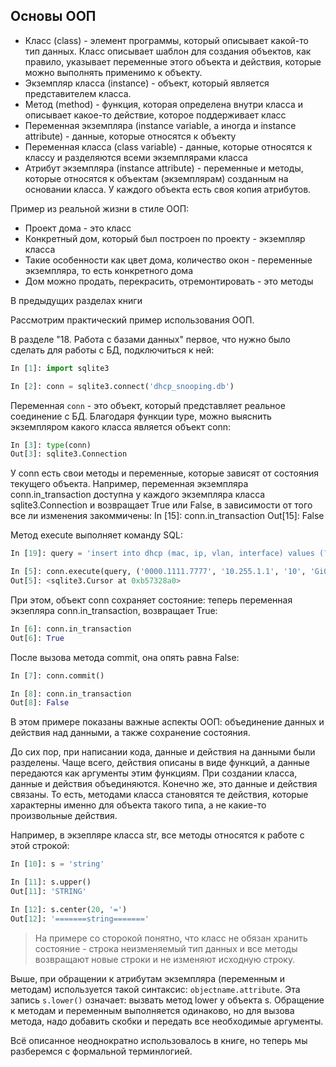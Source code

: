 ## Основы ООП


* Класс (class) - элемент программы, который описывает какой-то тип данных. Класс описывает шаблон для создания объектов, как правило, указывает переменные этого объекта и действия, которые можно выполнять применимо к объекту.
* Экземпляр класса (instance) - объект, который является представителем класса.
* Метод (method) - функция, которая определена внутри класса и описывает какое-то действие, которое поддерживает класс
* Переменная экземпляра (instance variable, а иногда и instance attribute) - данные, которые относятся к объекту
* Переменная класса (class variable) - данные, которые относятся к классу и разделяются всеми экземплярами класса
* Атрибут экземпляра (instance attribute) - переменные и методы, которые относятся к объектам (экземплярам) созданным на основании класса. У каждого объекта есть своя копия атрибутов.

Пример из реальной жизни в стиле ООП:

* Проект дома - это класс
* Конкретный дом, который был построен по проекту - экземпляр класса
* Такие особенности как цвет дома, количество окон - переменные экземпляра, то есть конкретного дома
* Дом можно продать, перекрасить, отремонтировать - это методы

В предыдущих разделах книги

Рассмотрим практический пример использования ООП.

В разделе "18. Работа с базами данных" первое, что нужно было сделать для работы с БД, подключиться к ней:
```python
In [1]: import sqlite3

In [2]: conn = sqlite3.connect('dhcp_snooping.db')
```

Переменная `conn` - это объект, который представляет реальное соединение с БД. Благодаря функции type, можно выяснить экземпляром какого класса является объект conn:
```python
In [3]: type(conn)
Out[3]: sqlite3.Connection
```

У conn есть свои методы и переменные, которые зависят от состояния текущего объекта. Например, переменная экземпляра conn.in_transaction доступна у каждого экземпляра класса sqlite3.Connection и возвращает True или False, в зависимости от того все ли изменения закоммичены:
In [15]: conn.in_transaction
Out[15]: False


Метод execute выполняет команду SQL:
```python
In [19]: query = 'insert into dhcp (mac, ip, vlan, interface) values (?, ?, ?, ?)'

In [5]: conn.execute(query, ('0000.1111.7777', '10.255.1.1', '10', 'Gi0/7'))
Out[5]: <sqlite3.Cursor at 0xb57328a0>
```

При этом, объект conn сохраняет состояние: теперь переменная экзепляра conn.in_transaction, возвращает True:
```python
In [6]: conn.in_transaction
Out[6]: True
```

После вызова метода commit, она опять равна False:
```python
In [7]: conn.commit()

In [8]: conn.in_transaction
Out[8]: False
```

В этом примере показаны важные аспекты ООП: объединение данных и действия над данными, а также сохранение состояния.

До сих пор, при написании кода, данные и действия на данными были разделены. Чаще всего, действия описаны в виде функций, а данные передаются как аргументы этим функциям.
При создании класса, данные и действия объединяются. Конечно же, это данные и действия связаны. То есть, методами класса становятся те действия, которые характерны именно для объекта такого типа, а не какие-то произвольные действия.

Например, в экзепляре класса str, все методы относятся к работе с этой строкой:
```python
In [10]: s = 'string'

In [11]: s.upper()
Out[11]: 'STRING'

In [12]: s.center(20, '=')
Out[12]: '=======string======='
```

> На примере со сторокой понятно, что класс не обязан хранить состояние - строка неизменяемый тип данных и все методы возвращают новые строки и не изменяют исходную строку.

Выше, при обращении к атрибутам экземпляра (переменным и методам) используется такой синтаксис: `objectname.attribute`. Эта запись `s.lower()` означает: вызвать метод lower у объекта s.
Обращение к методам и переменным выполняется одинаково, но для вызова метода, надо добавить скобки и передать все необходимые аргументы.

Всё описанное неоднократно использовалось в книге, но теперь мы разберемся с формальной терминлогией.
